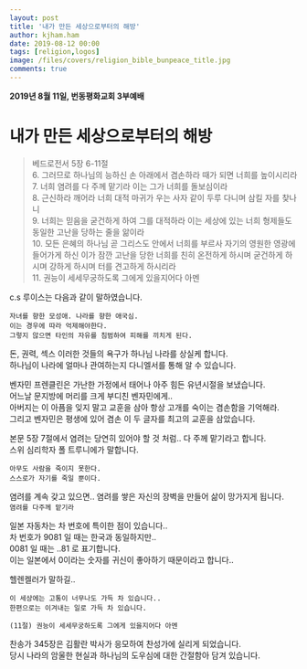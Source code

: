 ```yaml
---
layout: post
title: '내가 만든 세상으로부터의 해방'
author: kjham.ham
date: 2019-08-12 00:00
tags: [religion,logos]
image: /files/covers/religion_bible_bunpeace_title.jpg
comments: true
---
```


**2019년 8월 11일, 번동평화교회 3부예배**

# 내가 만든 세상으로부터의 해방

> 베드로전서 5장 6-11절  
6. 그러므로 하나님의 능하신 손 아래에서 겸손하라 때가 되면 너희를 높이시리라  
7. 너희 염려를 다 주께 맡기라 이는 그가 너희를 돌보심이라  
8. 근신하라 깨어라 너희 대적 마귀가 우는 사자 같이 두루 다니며 삼킬 자를 찾나니  
9. 너희는 믿음을 굳건하게 하여 그를 대적하라 이는 세상에 있는 너희 형제들도 동일한 고난을 당하는 줄을 앎이라  
10. 모든 은혜의 하나님 곧 그리스도 안에서 너희를 부르사 자기의 영원한 영광에 들어가게 하신 이가 잠깐 고난을 당한 너희를 친히 온전하게 하시며 굳건하게 하시며 강하게 하시며 터를 견고하게 하시리라  
11. 권능이 세세무궁하도록 그에게 있을지어다 아멘  

c.s 루이스는 다음과 같이 말하였습니다.  
~~~
자녀를 향한 모성애. 나라를 향한 애국심.  
이는 경우에 따라 억제해야한다.  
그렇지 않으면 타인의 자유를 침범하여 피해를 끼치게 된다.  
~~~

돈, 권력, 섹스 이러한 것들의 욕구가 하나님 나라를 상실케 합니다.  
하나님이 나라에 얼마나 관여하는지 다니엘서를 통해 알 수 있습니다.  

벤자민 프렌클린은 가난한 가정에서 태어나 아주 힘든 유년시절을 보냈습니다.  
어느날 문지방에 머리를 크게 부디친 벤자민에게..  
아버지는 이 아픔을 잊지 말고 교훈을 삼아 항상 고개를 숙이는 겸손함을 기억해라.  
그리고 벤자민은 평생에 있어 겸손 이 두 글자를 최고의 교훈을 삼았습니다.  

본문 5장 7절에서 염려는 당연히 있어야 할 것 처럼.. 다 주께 맡기라고 합니다.  
스위 심리학자 폴 트루니에가 말합니다.
~~~
아무도 사람을 죽이지 못한다.  
스스로가 자기를 죽일 뿐이다.
~~~

염려를 계속 갖고 있으면.. 염려를 쌓은 자신의 장벽을 만들어 삶이 망가지게 됩니다.  
`염려를 다주께 맡기라`  

일본 자동차는 차 번호에 특이한 점이 있습니다..  
차 번호가 9081 일 때는 한국과 동일하지만..  
0081 일 때는 ..81 로 표기합니다.  
이는 일본에서 0이라는 숫자를 귀신이 좋아하기 때문이라고 합니다..  

헬렌켈러가 말하길..  
~~~
이 세상에는 고통이 너무나도 가득 차 있습니다..  
한편으로는 이겨내는 일로 가득 차 있습니다.
~~~

`(11절) 권능이 세세무궁하도록 그에게 있을지어다 아멘`

찬송가 345장은 김활란 박사가 응모하여 찬성가에 실리게 되었습니다.  
당시 나라의 암울한 현실과 하나님의 도우심에 대한 간절함아 담겨 있습니다.